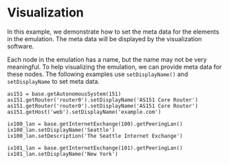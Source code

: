 # Visualization

In this example, we demonstrate how to set the meta data for 
the elements in the emulation. The meta data will be displayed
by the visualization software. 

Each node in the emulation has a name, but the name may not be 
very meaningful. To help visualizing the emulation, we can
provide meta data for these nodes. The following 
examples use `setDisplayName()` and `setDisplayName` to 
set meta data. 

```
as151 = base.getAutonomousSystem(151)
as151.getRouter('router0').setDisplayName('AS151 Core Router')
as151.getRouter('router0').setDisplayName('AS151 Core Router')
as151.getHost('web').setDisplayName('example.com')

ix100_lan = base.getInternetExchange(100).getPeeringLan()
ix100_lan.setDisplayName('Seattle')
ix100_lan.setDescription('The Seattle Internet Exchange')

ix101_lan = base.getInternetExchange(101).getPeeringLan()
ix101_lan.setDisplayName('New York')
```
